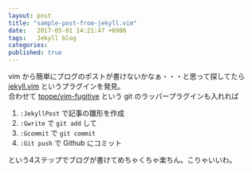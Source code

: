```yaml
---
layout: post
title: "sample-post-from-jekyll.vim"
date:   2017-05-01 14:21:47 +0900
tags:   Jekyll blog
categories:
published: true
---
```


vim から簡単にブログのポストが書けないかなぁ・・・と思って探してたら [jekyll.vim](https://github.com/csexton/jekyll.vim) というプラグインを発見。  
合わせて [tpope/vim-fugitive](https://github.com/tpope/vim-fugitive) という git のラッパープラグインも入れれば

1. `:JekyllPost` で記事の雛形を作成
2. `:Gwrite` で `git add` して
3. `:Gcommit` で `git commit`
4. `:Git push` で Github にコミット

という4ステップでブログが書けてめちゃくちゃ楽ちん。こりゃいいわ。

